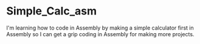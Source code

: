 # Simple_Calc_asm

I'm learning how to code in Assembly by making a simple calculator first in Assembly so I can get a grip coding in Assembly for making more projects.
